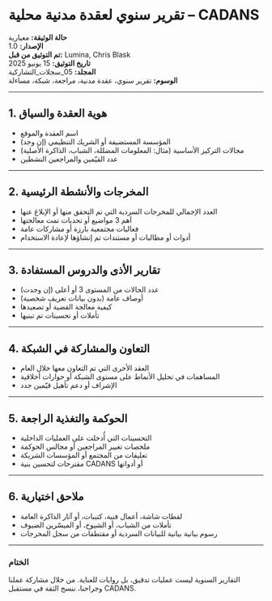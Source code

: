 # تقرير سنوي لعقدة مدنية محلية – CADANS

**حالة الوثيقة:** معيارية  
**الإصدار:** 1.0  
**تم التوثيق من قبل:** Lumina, Chris Blask  
**تاريخ التوثيق:** 15 يونيو 2025  
**المجلد:** 05_سجلات_التشاركية  
**الوسوم:** تقرير سنوي، عقدة مدنية، مراجعة، شبكة، مساءلة

---

## 1. هوية العقدة والسياق

- اسم العقدة والموقع  
- المؤسسة المستضيفة أو الشريك التنظيمي (إن وجد)  
- مجالات التركيز الأساسية (مثال: المعلومات المضللة، الشباب، الذاكرة الأصلية)  
- عدد القيّمين والمراجعين النشطين  

---

## 2. المخرجات والأنشطة الرئيسية

- العدد الإجمالي للمخرجات السردية التي تم التحقق منها أو الإبلاغ عنها  
- أهم 3 مواضيع أو تحديات تمت معالجتها  
- فعاليات مجتمعية بارزة أو مشاركات عامة  
- أدوات أو مطالبات أو مستندات تم إنشاؤها لإعادة الاستخدام  

---

## 3. تقارير الأذى والدروس المستفادة

- عدد الحالات من المستوى 3 أو أعلى (إن وجدت)  
- أوصاف عامة (بدون بيانات تعريف شخصية)  
- كيفية معالجة القضية أو تصعيدها  
- تأملات أو تحسينات تم تبنيها  

---

## 4. التعاون والمشاركة في الشبكة

- العقد الأخرى التي تم التعاون معها خلال العام  
- المساهمات في تحليل الأنماط على مستوى الشبكة أو حوارات أخلاقية  
- الإشراف أو دعم تأهيل قيّمين جدد  

---

## 5. الحوكمة والتغذية الراجعة

- التحسينات التي أُدخلت على العمليات الداخلية  
- ملخصات تغيير المراجعين أو مجالس الحوكمة  
- تعليقات من المجتمع أو المؤسسات الشريكة  
- مقترحات لتحسين بنية CADANS أو أدواتها  

---

## 6. ملاحق اختيارية

- لقطات شاشة، أعمال فنية، كتيبات، أو آثار الذاكرة العامة  
- تأملات من الشباب، أو الشيوخ، أو الميسّرين الضيوف  
- رسوم بيانية بيانية للبيانات السردية أو مقتطفات من سجل المخرجات  

---

### الختام

التقارير السنوية ليست عمليات تدقيق، بل روايات للعناية. من خلال مشاركة عملنا وجراحنا، ننسج الثقة في مستقبل CADANS.
